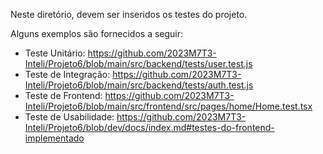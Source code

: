Neste diretório, devem ser inseridos os testes do projeto.

Alguns exemplos são fornecidos a seguir:

- Teste Unitário: https://github.com/2023M7T3-Inteli/Projeto6/blob/main/src/backend/tests/user.test.js
- Teste de Integração: https://github.com/2023M7T3-Inteli/Projeto6/blob/main/src/backend/tests/auth.test.js
- Teste de Frontend: https://github.com/2023M7T3-Inteli/Projeto6/blob/main/src/frontend/src/pages/home/Home.test.tsx
- Teste de Usabilidade: https://github.com/2023M7T3-Inteli/Projeto6/blob/dev/docs/index.md#testes-do-frontend-implementado
